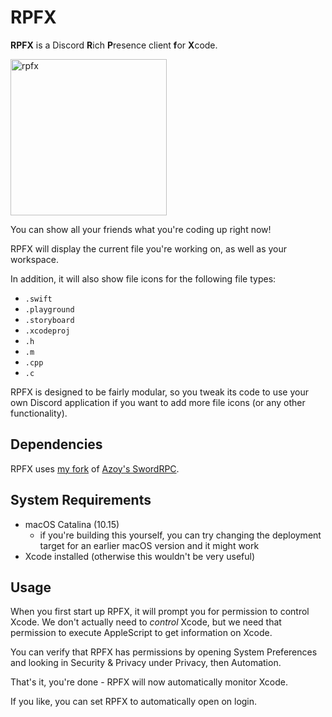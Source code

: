 # RPFX
**RPFX** is a Discord **R**ich **P**resence client **f**or **X**code.

<img width="250" alt="rpfx" src="https://user-images.githubusercontent.com/18737124/79639955-388b7400-81d2-11ea-9631-95c9635a95dc.png">

You can show all your friends what you're coding up right now!

RPFX will display the current file you're working on, as well as your workspace.

In addition, it will also show file icons for the following file types:
- `.swift`
- `.playground`
- `.storyboard`
- `.xcodeproj`
- `.h`
- `.m`
- `.cpp`
- `.c`

RPFX is designed to be fairly modular, so you tweak its code to use your own Discord application if you want to add more file icons (or any other functionality).

## Dependencies
RPFX uses [my fork](https://github.com/PKBeam/SwordRPC) of [Azoy's SwordRPC](https://github.com/Azoy/SwordRPC).

## System Requirements
- macOS Catalina (10.15) 
  - if you're building this yourself, you can try changing the deployment target for an earlier macOS version and it might work
- Xcode installed (otherwise this wouldn't be very useful)

## Usage
When you first start up RPFX, it will prompt you for permission to control Xcode. We don't actually need to *control* Xcode, 
but we need that permission to execute AppleScript to get information on Xcode.

You can verify that RPFX has permissions by opening System Preferences and looking in Security & Privacy under Privacy, then Automation.

That's it, you're done - RPFX will now automatically monitor Xcode.

If you like, you can set RPFX to automatically open on login.
